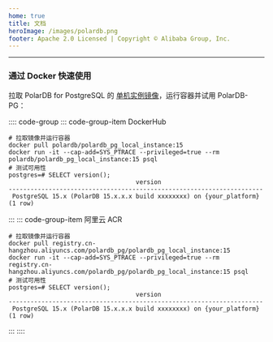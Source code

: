 ```yaml
---
home: true
title: 文档
heroImage: /images/polardb.png
footer: Apache 2.0 Licensed | Copyright © Alibaba Group, Inc.
---
```


---

### 通过 Docker 快速使用

拉取 PolarDB for PostgreSQL 的 [单机实例镜像](https://hub.docker.com/r/polardb/polardb_pg_local_instance/tags)，运行容器并试用 PolarDB-PG：

:::: code-group
::: code-group-item DockerHub

```bash:no-line-numbers
# 拉取镜像并运行容器
docker pull polardb/polardb_pg_local_instance:15
docker run -it --cap-add=SYS_PTRACE --privileged=true --rm polardb/polardb_pg_local_instance:15 psql
# 测试可用性
postgres=# SELECT version();
                                   version
----------------------------------------------------------------------
 PostgreSQL 15.x (PolarDB 15.x.x.x build xxxxxxxx) on {your_platform}
(1 row)
```

:::
::: code-group-item 阿里云 ACR

```bash:no-line-numbers
# 拉取镜像并运行容器
docker pull registry.cn-hangzhou.aliyuncs.com/polardb_pg/polardb_pg_local_instance:15
docker run -it --cap-add=SYS_PTRACE --privileged=true --rm registry.cn-hangzhou.aliyuncs.com/polardb_pg/polardb_pg_local_instance:15 psql
# 测试可用性
postgres=# SELECT version();
                                   version
----------------------------------------------------------------------
 PostgreSQL 15.x (PolarDB 15.x.x.x build xxxxxxxx) on {your_platform}
(1 row)
```

:::
::::
